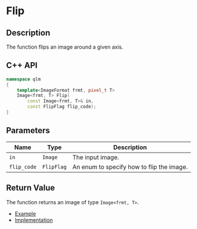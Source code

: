 # Flip

## Description
The function flips an image around a given axis.

## C++ API
```c++
namespace qlm
{
	template<ImageFormat frmt, pixel_t T>
	Image<frmt, T> Flip(
		const Image<frmt, T>& in,
		const FlipFlag flip_code);
}
```

## Parameters

| Name        | Type       | Description                                                       |
|-------------|------------|-------------------------------------------------------------------|
| `in`        | `Image`    | The input image.                                                  |
| `flip_code` | `FlipFlag` | An enum to specify how to flip the image.                         |

## Return Value
The function returns an image of type `Image<frmt, T>`.

* [Example](../../../Examples/Geometric%20Transformations/Flip)
* [Implementation](../../../../code/Flip/Flip.cpp)
